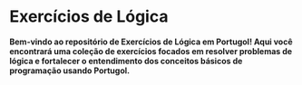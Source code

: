 # Exercícios de Lógica

**Bem-vindo ao repositório de Exercícios de Lógica em Portugol! Aqui você encontrará uma coleção de exercícios focados em resolver problemas de lógica e fortalecer o entendimento dos conceitos básicos de programação usando Portugol.**
